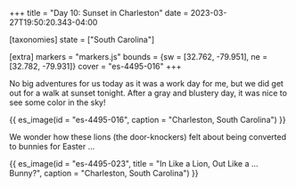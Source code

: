 +++
title = "Day 10: Sunset in Charleston"
date = 2023-03-27T19:50:20.343-04:00

[taxonomies]
state = ["South Carolina"]

[extra]
markers = "markers.js"
bounds = {sw = [32.762, -79.951], ne = [32.782, -79.931]}
cover = "es-4495-016"
+++

No big adventures for us today as it was a work day for me, but we did get out for a walk at sunset tonight. After a gray and blustery day, it was nice to see some color in the sky!

<!-- more -->

{{ es_image(id = "es-4495-016", caption = "Charleston, South Carolina") }}

We wonder how these lions (the door-knockers) felt about being converted to bunnies for Easter ...

{{ es_image(id = "es-4495-023", title = "In Like a Lion, Out Like a … Bunny?", caption = "Charleston, South Carolina") }}
